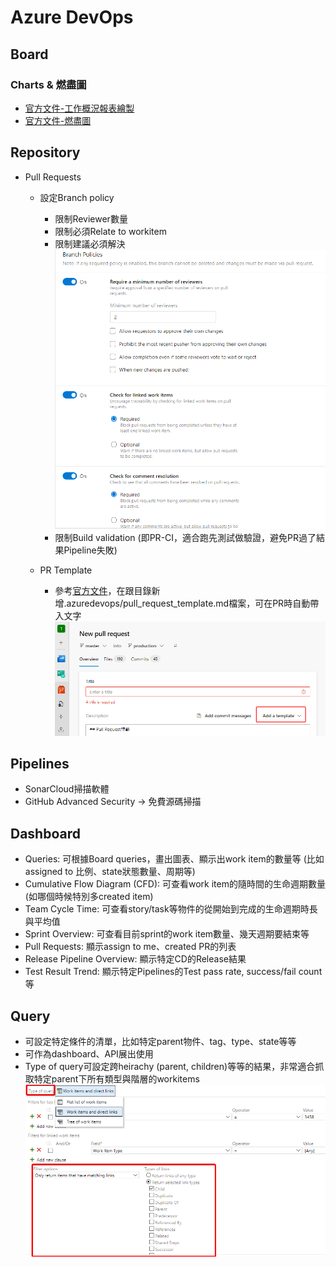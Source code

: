 # Azure DevOps

## Board

### Charts & 燃盡圖
* [官方文件-工作概況報表繪製](https://learn.microsoft.com/en-us/azure/devops/report/dashboards/charts?view=azure-devops)
* [官方文件-燃盡圖](https://learn.microsoft.com/en-us/azure/devops/report/dashboards/configure-burndown-burnup-widgets?view=azure-devops)

## Repository

* Pull Requests
  * 設定Branch policy
    * 限制Reviewer數量
    * 限制必須Relate to workitem
    * 限制建議必須解決
    ![image](images/devops/0.png)
    * 限制Build validation (即PR-CI，適合跑先測試做驗證，避免PR過了結果Pipeline失敗)

  * PR Template
    * 參考[官方文件](https://learn.microsoft.com/en-us/azure/devops/repos/git/pull-request-templates?view=azure-devops#additional-pull-request-templates)，在跟目錄新增.azuredevops/pull_request_template.md檔案，可在PR時自動帶入文字
    ![image](images/devops/1.png)
  

## Pipelines

 * SonarCloud掃描軟體
 * GitHub Advanced Security → 免費源碼掃描

## Dashboard

* Queries: 可根據Board queries，畫出圖表、顯示出work item的數量等 (比如assigned to 比例、state狀態數量、周期等)
* Cumulative Flow Diagram (CFD): 可查看work item的隨時間的生命週期數量(如哪個時候特別多created item)
* Team Cycle Time: 可查看story/task等物件的從開始到完成的生命週期時長與平均值
* Sprint Overview: 可查看目前sprint的work item數量、幾天週期要結束等
* Pull Requests: 顯示assign to me、created PR的列表
* Release Pipeline Overview: 顯示特定CD的Release結果
* Test Result Trend: 顯示特定Pipelines的Test pass rate, success/fail count等

## Query

* 可設定特定條件的清單，比如特定parent物件、tag、type、state等等
* 可作為dashboard、API展出使用
* Type of query可設定跨heirachy (parent, children)等等的結果，非常適合抓取特定parent下所有類型與階層的workitems
  ![image](images/devops/2.png)
